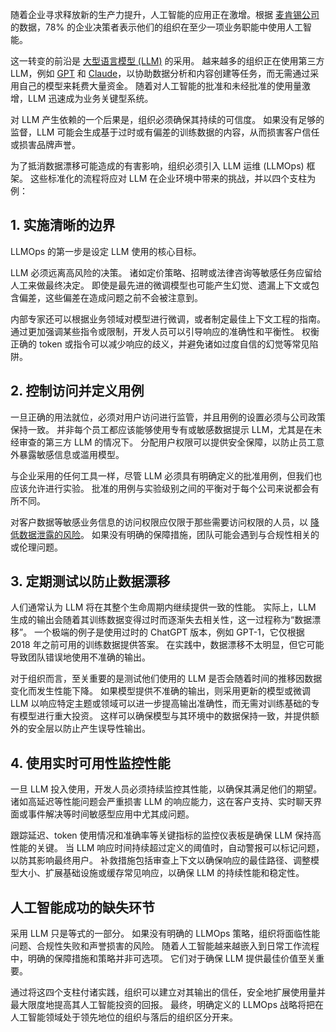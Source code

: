 随着企业寻求释放新的生产力提升，人工智能的应用正在激增。根据 [麦肯锡公司](https://www.mckinsey.com/capabilities/quantumblack/our-insights/the-state-of-ai) 的数据，78% 的企业决策者表示他们的组织在至少一项业务职能中使用人工智能。

这一转变的前沿是 [大型语言模型 (LLM)](https://thenewstack.io/what-is-a-large-language-model/) 的采用。 越来越多的组织正在使用第三方 LLM，例如 [GPT](https://thenewstack.io/openai-launches-new-chatgpt-interface-designed-for-coding/) 和 [Claude](https://thenewstack.io/anthropics-claude-sonnet-4-model-gets-a-1m-token-context-window/)，以协助数据分析和内容创建等任务，而无需通过采用自己的模型来耗费大量资金。 随着对人工智能的批准和未经批准的使用量激增，LLM 迅速成为业务关键型系统。

对 LLM 产生依赖的一个后果是，组织必须确保其持续的可信度。 如果没有足够的监督，LLM 可能会生成基于过时或有偏差的训练数据的内容，从而损害客户信任或损害品牌声誉。

为了抵消数据漂移可能造成的有害影响，组织必须引入 LLM 运维 (LLMOps) 框架。 这些标准化的流程将应对 LLM 在企业环境中带来的挑战，并以四个支柱为例：

## **1. 实施清晰的边界**

LLMOps 的第一步是设定 LLM 使用的核心目标。

LLM 必须远离高风险的决策。 诸如定价策略、招聘或法律咨询等敏感任务应留给人工来做最终决定。 即使是最先进的微调模型也可能产生幻觉、遗漏上下文或包含偏差，这些偏差在造成问题之前不会被注意到。

内部专家还可以根据业务领域对模型进行微调，或者制定最佳上下文工程的指南。 通过更加强调某些指令或限制，开发人员可以引导响应的准确性和平衡性。 权衡正确的 token 或指令可以减少响应的歧义，并避免诸如过度自信的幻觉等常见陷阱。

## **2. 控制访问并定义用例**

一旦正确的用法就位，必须对用户访问进行监管，并且用例的设置必须与公司政策保持一致。 并非每个员工都应该能够使用专有或敏感数据提示 LLM，尤其是在未经审查的第三方 LLM 的情况下。 分配用户权限可以提供安全保障，以防止员工意外暴露敏感信息或滥用模型。

与企业采用的任何工具一样，尽管 LLM 必须具有明确定义的批准用例，但我们也应该允许进行实验。 批准的用例与实验级别之间的平衡对于每个公司来说都会有所不同。

对客户数据等敏感业务信息的访问权限应仅限于那些需要访问权限的人员，以 [降低数据泄露的风险](https://thenewstack.io/want-to-mitigate-risk-invest-in-automation/)。 如果没有明确的保障措施，团队可能会遇到与合规性相关的或伦理问题。

## **3. 定期测试以防止数据漂移**

人们通常认为 LLM 将在其整个生命周期内继续提供一致的性能。 实际上，LLM 生成的输出会随着其训练数据变得过时而逐渐失去相关性，这一过程称为“数据漂移”。 一个极端的例子是使用过时的 ChatGPT 版本，例如 GPT-1，它仅根据 2018 年之前可用的训练数据提供答案。 在实践中，数据漂移不太明显，但它可能导致团队错误地使用不准确的输出。

对于组织而言，至关重要的是测试他们使用的 LLM 是否会随着时间的推移因数据变化而发生性能下降。 如果模型提供不准确的输出，则采用更新的模型或微调 LLM 以响应特定主题或领域可以进一步提高输出准确性，而无需对训练基础的专有模型进行重大投资。 这样可以确保模型与其环境中的数据保持一致，并提供额外的安全层以防止产生误导性输出。

## **4. 使用实时可用性监控性能**

一旦 LLM 投入使用，开发人员必须持续监控其性能，以确保其满足他们的期望。 诸如高延迟等性能问题会严重损害 LLM 的响应能力，这在客户支持、实时聊天界面或事件解决等时间敏感型应用中尤其成问题。

跟踪延迟、token 使用情况和准确率等关键指标的监控仪表板是确保 LLM 保持高性能的关键。 当 LLM 响应时间持续超过定义的阈值时，自动警报可以标记问题，以防其影响最终用户。 补救措施包括审查上下文以确保响应的最佳路径、调整模型大小、扩展基础设施或缓存常见响应，以确保 LLM 的持续性能和稳定性。

## **人工智能成功的缺失环节**

采用 LLM 只是等式的一部分。 如果没有明确的 LLMOps 策略，组织将面临性能问题、合规性失败和声誉损害的风险。 随着人工智能越来越嵌入到日常工作流程中，明确的保障措施和策略并非可选项。 它们对于确保 LLM 提供最佳价值至关重要。

通过将这四个支柱付诸实践，组织可以建立对其输出的信任，安全地扩展使用量并最大限度地提高其人工智能投资的回报。 最终，明确定义的 LLMOps 战略将把在人工智能领域处于领先地位的组织与落后的组织区分开来。